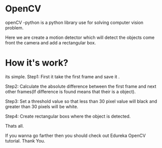 # OpenCV
openCV -python is a python library use for solving computer vision problem.

Here we are create a motion detector which will detect the objects come front the camera 
and add a rectangular box.

# How it's work?
its simple.
Step1: First it take the first frame and save it .

Step2: Calculate the absolute difference between the first frame and next other frames(If difference is found means that their is a object).

Step3: Set a threshold value so that less than 30 pixel value will black and greater than 30 pixels will be white.

Step4: Create rectangular boxs where the object is detected.

Thats all.

If you wanna go farther then you should check out Edureka OpenCV tutorial.
Thank You.
